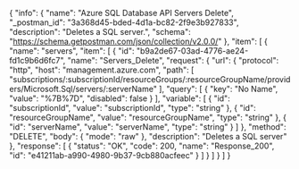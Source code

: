 {
  "info": {
    "name": "Azure SQL Database API Servers Delete",
    "_postman_id": "3a368d45-bded-4d1a-bc82-2f9e3b927833",
    "description": "Deletes a SQL server.",
    "schema": "https://schema.getpostman.com/json/collection/v2.0.0/"
  },
  "item": [
    {
      "name": "servers",
      "item": [
        {
          "id": "b9a2de67-03ad-4776-ae24-fd1c9b6d6fc7",
          "name": "Servers_Delete",
          "request": {
            "url": {
              "protocol": "http",
              "host": "management.azure.com",
              "path": [
                "subscriptions/:subscriptionId/resourceGroups/:resourceGroupName/providers/Microsoft.Sql/servers/:serverName"
              ],
              "query": [
                {
                  "key": "No Name",
                  "value": "%7B%7D",
                  "disabled": false
                }
              ],
              "variable": [
                {
                  "id": "subscriptionId",
                  "value": "subscriptionId",
                  "type": "string"
                },
                {
                  "id": "resourceGroupName",
                  "value": "resourceGroupName",
                  "type": "string"
                },
                {
                  "id": "serverName",
                  "value": "serverName",
                  "type": "string"
                }
              ]
            },
            "method": "DELETE",
            "body": {
              "mode": "raw"
            },
            "description": "Deletes a SQL server"
          },
          "response": [
            {
              "status": "OK",
              "code": 200,
              "name": "Response_200",
              "id": "e41211ab-a990-4980-9b37-9cb880acfeec"
            }
          ]
        }
      ]
    }
  ]
}